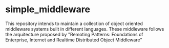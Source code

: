 # simple_middleware
This repository intends to maintain a collection of object oriented middleware systems built in different languages. These middleware follows the arquitecture proposed by "Remoting Patterns: Foundations of Enterprise, Internet and Realtime Distributed Object Middleware"
